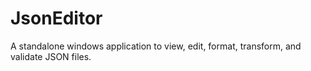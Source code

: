 # JsonEditor
A standalone windows application to view, edit, format, transform, and validate JSON files.
